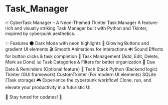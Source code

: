 # Task_Manager

🔥 CyberTask Manager – A Neon-Themed Tkinter Task Manager
A feature-rich and visually striking Task Manager built with Python and Tkinter, inspired by cyberpunk aesthetics.

✨ Features
🌑 Dark Mode with neon highlights
🎨 Glowing Buttons and gradient UI elements
🎬 Smooth Animations for interactions
🔊 Sound Effects for button clicks & task completion
📝 Task Management (Add, Edit, Delete, Mark as Done)
📊 Task Categories & Filters for better organization
📅 Due Date & Reminders (Optional feature)
🚀 Tech Stack
Python (Backend logic)
Tkinter (GUI framework)
CustomTkinter (For modern UI elements)
SQLite (Task storage)
🎮 Experience the cyberpunk workflow!
Clone, run, and elevate your productivity in a futuristic UI.

📌 Stay tuned for updates! 🚀
